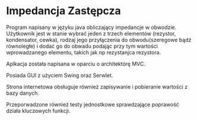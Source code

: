 # Impedancja Zastępcza

Program napisany w języku java obliczający impedancje w obwodzie.
Użytkownik jest w stanie wybrać jeden z trzech elementów (rezystor, kondensator, cewka), rodzaj jego przyłączenia do obwodu(szeregowe bądź równoległe)
i dodać go do obwadu podając przy tym wartości wprowadzanego elementu, takich jak np rezystanjca rezystora.

Aplkacja została napisana w oparciu o architektórę MVC.

Posiada GUI z użyciem Swing oraz Serwlet.

Strona internetowa obsługuje również zapisywanie i pobieranie wartości z bazy danych.

Przeporwadzone również testy jednostkowe sprawdzające poprawość działa kluczowych funkcji.
